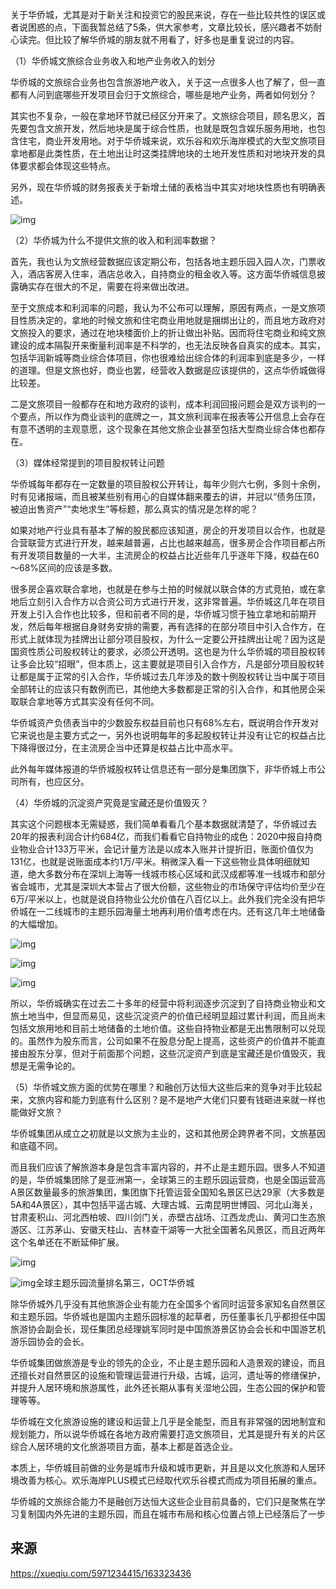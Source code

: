 关于华侨城，尤其是对于新关注和投资它的股民来说，存在一些比较共性的误区或者说困惑的点，下面我暂总结了5条，供大家参考，文章比较长，感兴趣者不妨耐心读完。但比较了解华侨城的朋友就不用看了，好多也是重复说过的内容。

（1）华侨城文旅综合业务收入和地产业务收入的划分

华侨城的文旅综合业务也包含旅游地产收入，关于这一点很多人也了解了，但一直都有人问到底哪些开发项目会归于文旅综合，哪些是地产业务，两者如何划分？

其实也不复杂，一般在拿地环节就已经区分开来了。文旅综合项目，顾名思义，首先要包含文旅开发，然后地块是属于综合性质，也就是既包含娱乐服务用地，也包含住宅，商业开发用地。对于华侨城来说，欢乐谷和欢乐海岸模式的大型文旅项目拿地都是此类性质，在土地出让时这类挂牌地块的土地开发性质和对地块开发的具体要求都会体现这些特点。

另外，现在华侨城的财务报表关于新增土储的表格当中其实对地块性质也有明确表述。

![img](images/175ca6380291b29f3fb4ae3e.jpeg!800.jpg)







（2）华侨城为什么不提供文旅的收入和利润率数据？

首先，我也认为文旅经营数据应该定期公布，包括各地主题乐园入园人次，门票收入，酒店客房入住率，酒店总收入，自持商业的租金收入等。这方面华侨城信息披露确实存在很大的不足，需要在将来做出改进。

至于文旅成本和利润率的问题，我认为不公布可以理解，原因有两点，一是文旅项目性质决定的，拿地的时候文旅和住宅商业用地就是捆绑出让的，而且地方政府对文旅投入的要求，通过在地块楼面价上的折让做出补贴。因而将住宅商业和纯文旅建设的成本隔裂开来衡量利润率是不科学的，也无法反映各自真实的成本。其实，包括华润新城等商业综合体项目，你也很难给出综合体的利润率到底是多少，一样的道理。但是文旅也好，商业也罢，经营收入数据是应该提供的，这点华侨城做得比较差。

二是文旅项目一般都存在和地方政府的谈判，成本利润回报问题会是双方谈判的一个要点，所以作为商业谈判的底牌之一，其文旅利润率在报表等公开信息上会存在有意不透明的主观意愿，这个现象在其他文旅企业甚至包括大型商业综合体也都存在。

（3）媒体经常提到的项目股权转让问题

华侨城每年都存在一定数量的项目股权公开转让，每年少则六七例，多则十余例，时有见诸报端，而且被某些别有用心的自媒体翻来覆去的讲，并冠以“债务压顶，被迫出售资产”“卖地求生”等标题，那么真实的情况是怎样的呢？

如果对地产行业具有基本了解的股民都应该知道，房企的开发项目以合作，也就是合营联营方式进行开发，越来越普遍，占比也越来越高，很多房企合作项目都占所有开发项目数量的一大半，主流房企的权益占比近些年几乎逐年下降，权益在60～68%区间的应该是多数。

很多房企喜欢联合拿地，也就是在参与土拍的时候就以联合体的方式竞拍，或在拿地后立刻引入合作方以合资公司方式进行开发，这非常普遍。华侨城这几年在项目开发上引入合作也比较多，但和前者不同的是，华侨城习惯于独立拿地和前期开发，然后每年根据自身财务安排的需要，再有选择的在部分项目中引入合作方，在形式上就体现为挂牌出让部分项目股权，为什么一定要公开挂牌出让呢？因为这是国资性质公司股权转让的要求，必须公开透明。这也是为什么华侨城的项目股权转让多会比较“招眼”，但本质上，这主要就是项目引入合作方，凡是部分项目股权转让都是属于正常的引入合作，华侨城过去几年涉及的数十例股权转让当中属于项目全部转让的应该只有数例而已，其他绝大多数都是正常的引入合作，和其他房企采取联合拿地等方式其实没有任何不同。

华侨城资产负债表当中的少数股东权益目前也只有68%左右，既说明合作开发对它来说也是主要方式之一，另外也说明每年的多起股权转让并没有让它的权益占比下降得很过分，在主流房企当中还算是权益占比中高水平。

此外每年媒体报道的华侨城股权转让信息还有一部分是集团旗下，非华侨城上市公司所有，也应区分。

（4）华侨城的沉淀资产究竟是宝藏还是价值毁灭？

其实这个问题根本无需疑惑，我们简单看看几个基本数据就清楚了，华侨城过去20年的报表利润合计约684亿，而我们看看它自持物业的成色：2020中报自持商业物业合计133万平米，会记计量方法是以成本入账并计提折旧，账面价值仅为131亿，也就是说账面成本约1万/平米。稍微深入看一下这些物业具体明细就知道，绝大多数分布在深圳上海等一线城市核心区域和武汉成都等准一线城市和部分省会城市，尤其是深圳大本营占了很大份额，这些物业的市场保守评估均价至少在6万/平米以上，也就是说自持物业公允价值在八百亿以上。此外我们完全没有把华侨城在一二线城市的主题乐园海量土地再利用价值考虑在内。还有这几年土地储备的大幅增加。

![img](images/175ca6405a11b35b3fda78ea.jpeg!800.jpg)



![img](images/175ca6405a41b1dd3fe174fa.jpeg!800.jpg)



![img](images/175ca6406241b55c3fb932df.jpeg!800.jpg)

所以，华侨城确实在过去二十多年的经营中将利润逐步沉淀到了自持商业物业和文旅土地当中，但显而易见，这些沉淀资产的价值已经明显超过累计利润，而且尚未包括文旅用地和目前土地储备的土地价值。这些自持物业都是无出售限制可以兑现的。虽然作为股东而言，公司如果不在股息分配上提高，这些资产的价值并不能直接由股东分享，但对于前面那个问题，这些沉淀资产到底是宝藏还是价值毁灭，我想是无需争论的。

（5）华侨城文旅方面的优势在哪里？和融创万达恒大这些后来的竞争对手比较起来，文旅内容和能力到底有什么区别？是不是地产大佬们只要有钱砸进来就一样也能做好文旅？

华侨城集团从成立之初就是以文旅为主业的，这和其他房企跨界者不同，文旅基因和底蕴不同。

而且我们应该了解旅游本身是包含丰富内容的，并不止是主题乐园。很多人不知道的是，华侨城集团除了是亚洲第一，全球第三的主题乐园运营商，也是全国运营高A景区数量最多的旅游集团，集团旗下托管运营全国知名景区已达29家（大多数是5A和4A景区），其中包括平遥古城、大理古城、云南昆明世博园、河北山海关，甘肃麦积山、河北西柏坡、四川剑门关，赤壁古战场、江西龙虎山、黄河口生态旅游区、江苏茅山、安徽天柱山、吉林查干湖等一大批全国著名风景区，而且近两年这个名单还在不断延伸扩展。

![img](images/175cadbcc9b1b30a3f97a4ca.jpeg!800.jpg)

![img](images/175cb0daf861b5193fe296b9.jpeg!800.jpg)全球主题乐园流量排名第三，OCT华侨城



除华侨城外几乎没有其他旅游企业有能力在全国多个省同时运营多家知名自然景区和主题乐园。华侨城也是国内主题乐园标准的起草者，历任董事长几乎都担任中国旅游协会副会长，现任集团总经理姚军同时是中国旅游景区协会会长和中国游艺机游乐园协会的会长。

华侨城集团做旅游是专业的领先的企业，不止是主题乐园和人造景观的建设，而且还擅长对自然景区的设施和管理运营进行升级，古城，运河，遗址等的修缮保护，并提升人居环境和旅游属性，此外还长期从事有关湿地公园，生态公园的保护和管理等等。

华侨城在文化旅游设施的建设和运营上几乎是全能型，而且有非常强的因地制宜和规划能力，所以说华侨城在各地方政府需要打造文旅项目，尤其是提升有关的片区综合人居环境的文化旅游项目方面，基本上都是首选企业。

本质上，华侨城目前做的业务是城市升级和城市更新，并且是以文化旅游和人居环境改善为核心。欢乐海岸PLUS模式已经取代欢乐谷模式而成为项目拓展的重点。

华侨城的文旅综合能力不是融创万达恒大这些企业目前具备的，它们只是聚焦在学习复制国内外先进的主题乐园，而且在城市布局和核心位置占领上已经落后了一步

## 来源

https://xueqiu.com/5971234415/163323436
